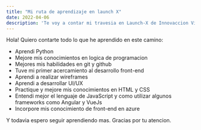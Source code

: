 ```yaml
---
title: "Mi ruta de aprendizaje en launch X"
date: 2022-04-06
description: 'Te voy a contar mi travesia en Launch-X de Innovaccion Virtual'
---
```


Hola! Quiero contarte todo lo que he aprendido en este camino:
- Aprendi Python
- Mejore mis conocimientos en logica de programacion
- Mejores mis habilidades en git y github
- Tuve mi primer acercamiento al desarrollo front-end
- Aprendi a realizar wireframes
- Aprendi a desarrollar UI/UX
- Practique y mejore mis conocimientos en HTML y CSS
- Entendi mejor el lenguaje de JavaScript y como utilizar algunos frameworks como Angular y VueJs
- Incorpore mis conocimiento de front-end en azure

Y todavia espero seguir aprendiendo mas.
Gracias por tu atencion.
